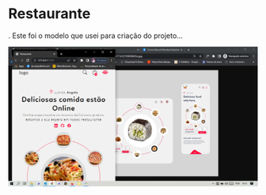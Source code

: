 # Restaurante
.
Este foi o modelo que usei para criação do projeto...

<img src="assets/src/modelo.png">
